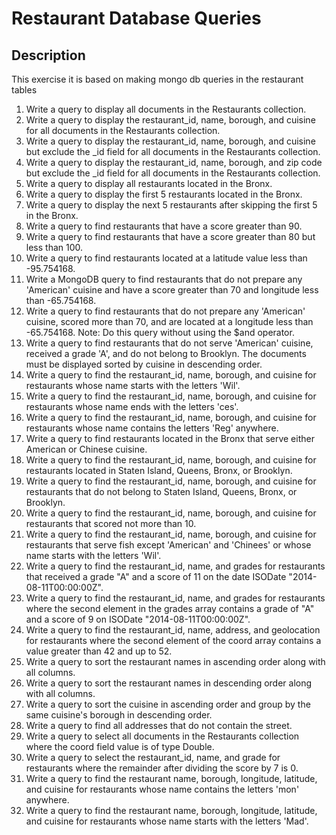# Restaurant Database Queries
## Description
This exercise it is based on making mongo db queries in the restaurant tables

1. Write a query to display all documents in the Restaurants collection.  
2. Write a query to display the restaurant_id, name, borough, and cuisine for all documents in the Restaurants collection.  
3. Write a query to display the restaurant_id, name, borough, and cuisine but exclude the _id field for all documents in the Restaurants collection.  
4. Write a query to display the restaurant_id, name, borough, and zip code but exclude the _id field for all documents in the Restaurants collection.  
5. Write a query to display all restaurants located in the Bronx.  
6. Write a query to display the first 5 restaurants located in the Bronx.  
7. Write a query to display the next 5 restaurants after skipping the first 5 in the Bronx.  
8. Write a query to find restaurants that have a score greater than 90.  
9. Write a query to find restaurants that have a score greater than 80 but less than 100.  
10. Write a query to find restaurants located at a latitude value less than -95.754168.  
11. Write a MongoDB query to find restaurants that do not prepare any 'American' cuisine and have a score greater than 70 and longitude less than -65.754168.  
12. Write a query to find restaurants that do not prepare any 'American' cuisine, scored more than 70, and are located at a longitude less than -65.754168. Note: Do this query without using the $and operator.  
13. Write a query to find restaurants that do not serve 'American' cuisine, received a grade 'A', and do not belong to Brooklyn. The documents must be displayed sorted by cuisine in descending order.  
14. Write a query to find the restaurant_id, name, borough, and cuisine for restaurants whose name starts with the letters 'Wil'.  
15. Write a query to find the restaurant_id, name, borough, and cuisine for restaurants whose name ends with the letters 'ces'.  
16. Write a query to find the restaurant_id, name, borough, and cuisine for restaurants whose name contains the letters 'Reg' anywhere.  
17. Write a query to find restaurants located in the Bronx that serve either American or Chinese cuisine.  
18. Write a query to find the restaurant_id, name, borough, and cuisine for restaurants located in Staten Island, Queens, Bronx, or Brooklyn.  
19. Write a query to find the restaurant_id, name, borough, and cuisine for restaurants that do not belong to Staten Island, Queens, Bronx, or Brooklyn.  
20. Write a query to find the restaurant_id, name, borough, and cuisine for restaurants that scored not more than 10.  
21. Write a query to find the restaurant_id, name, borough, and cuisine for restaurants that serve fish except 'American' and 'Chinees' or whose name starts with the letters 'Wil'.  
22. Write a query to find the restaurant_id, name, and grades for restaurants that received a grade "A" and a score of 11 on the date ISODate "2014-08-11T00:00:00Z".  
23. Write a query to find the restaurant_id, name, and grades for restaurants where the second element in the grades array contains a grade of "A" and a score of 9 on ISODate "2014-08-11T00:00:00Z".  
24. Write a query to find the restaurant_id, name, address, and geolocation for restaurants where the second element of the coord array contains a value greater than 42 and up to 52.  
25. Write a query to sort the restaurant names in ascending order along with all columns.  
26. Write a query to sort the restaurant names in descending order along with all columns.  
27. Write a query to sort the cuisine in ascending order and group by the same cuisine's borough in descending order.  
28. Write a query to find all addresses that do not contain the street.  
29. Write a query to select all documents in the Restaurants collection where the coord field value is of type Double.  
30. Write a query to select the restaurant_id, name, and grade for restaurants where the remainder after dividing the score by 7 is 0.  
31. Write a query to find the restaurant name, borough, longitude, latitude, and cuisine for restaurants whose name contains the letters 'mon' anywhere.  
32. Write a query to find the restaurant name, borough, longitude, latitude, and cuisine for restaurants whose name starts with the letters 'Mad'.
